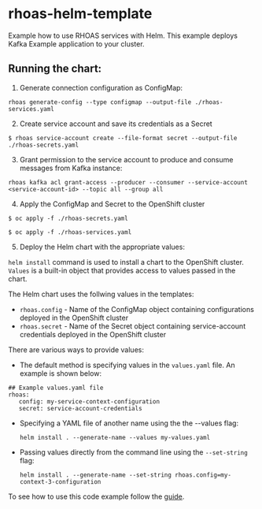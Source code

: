 # rhoas-helm-template

Example how to use RHOAS services with Helm.
This example deploys Kafka Example application to your cluster.

## Running the chart:

1. Generate connection configuration as ConfigMap:

```
rhoas generate-config --type configmap --output-file ./rhoas-services.yaml 
```

2. Create service account and save its credentials as a Secret

```
$ rhoas service-account create --file-format secret --output-file ./rhoas-secrets.yaml
```

3. Grant permission to the service account to produce and consume messages from Kafka instance:

```
rhoas kafka acl grant-access --producer --consumer --service-account <service-account-id> --topic all --group all
```

4. Apply the ConfigMap and Secret to the OpenShift cluster

```
$ oc apply -f ./rhoas-secrets.yaml
```

```
$ oc apply -f ./rhoas-services.yaml
```

5. Deploy the Helm chart with the appropriate values:

`helm install` command is used to install a chart to the OpenShift cluster.
`Values` is a built-in object that provides access to values passed in the chart.

The Helm chart uses the follwing values in the templates:

* `rhoas.config` - Name of the ConfigMap object containing configurations deployed in the OpenShift cluster
* `rhoas.secret` - Name of the Secret object containing service-account credentials deployed in the OpenShift cluster



There are various ways to provide values:

* The default method is specifying values in the `values.yaml` file. An example is shown below:

```
## Example values.yaml file
rhoas: 
   config: my-service-context-configuration
   secret: service-account-credentials
```

* Specifying a YAML file of another name using the the --values flag:
    ```
    helm install . --generate-name --values my-values.yaml
    ```
* Passing values directly from the command line using the `--set-string` flag:
    ```
    helm install . --generate-name --set-string rhoas.config=my-context-3-configuration
    ```

To see how to use this code example follow the [guide](../../docs/rhoas/rhoas-helm-guide/).